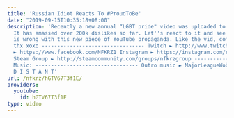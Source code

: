 ```yaml
---
title: 'Russian Idiot Reacts To #ProudToBe'
date: "2019-09-15T10:35:18+08:00"
description: 'Recently a new annual “LGBT pride" video was uploaded to YouTube - #ProudToBe.
  It has amassed over 200k dislikes so far. Let''s react to it and see what exactly
  is wrong with this new piece of YouTube propaganda. Like the vid, comment, subscribe,
  thx xoxo --------------------------------- Twitch ► http://www.twitch.tv/nfkrz Facebook
  ► https://www.facebook.com/NFKRZ1 Instagram ► https://instagram.com/roman_nfkrz/
  Steam Group ► http://steamcommunity.com/groups/nfkrzgroup ---------------------------------
  Music: --------------------------------- Outro music ► MajorLeagueWobs/Holder -
  D I S T A N T'
url: /nfkrz/hGTV67T3f1E/
providers:
  youtube:
    id: hGTV67T3f1E
type: video
---
```

